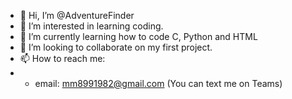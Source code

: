 - 👋 Hi, I’m @AdventureFinder
- 👀 I’m interested in learning coding.
- 🌱 I’m currently learning how to code C, Python and HTML
- 💞️ I’m looking to collaborate on my first project.
- 📫 How to reach me:
- - email: mm8991982@gmail.com (You can text me on Teams)


<!---
AdventureFinder/AdventureFinder is a ✨ special ✨ repository because its `README.md` (this file) appears on your GitHub profile.
You can click the Preview link to take a look at your changes.
--->

